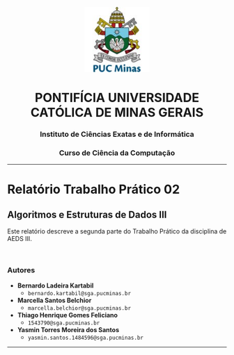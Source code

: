 <p align="center">
  <img src="fig_readmeTP2/brasao.jpg" alt="Brasão PUC Minas" width="150"/>
</p>

<div align="center">
  
# PONTIFÍCIA UNIVERSIDADE CATÓLICA DE MINAS GERAIS
### Instituto de Ciências Exatas e de Informática
### Curso de Ciência da Computação
---
</div>

# Relatório Trabalho Prático 02
## Algoritmos e Estruturas de Dados III

Este relatório descreve a segunda parte do Trabalho Prático da disciplina de AEDS III.

<br>

### Autores

* **Bernardo Ladeira Kartabil**
    * `bernardo.kartabil@sga.pucminas.br`
* **Marcella Santos Belchior**
    * `marcella.belchior@sga.pucminas.br`
* **Thiago Henrique Gomes Feliciano**
    * `1543790@sga.pucminas.br`
* **Yasmin Torres Moreira dos Santos**
    * `yasmin.santos.1484596@sga.pucminas.br`

---
